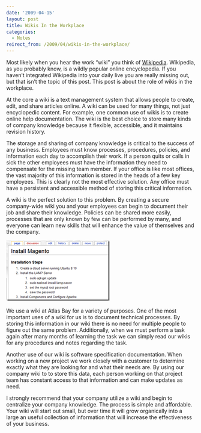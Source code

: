 ```yaml
---
date: '2009-04-15'
layout: post
title: Wikis In the Workplace
categories:
  - Notes
reirect_from: /2009/04/wikis-in-the-workplace/
---
```


Most likely when you hear the work “wiki” you think of [Wikipedia](http://en.wikipedia.org/wiki/Main_Page). Wikipedia, as you probably know, is a wildly popular online encyclopedia. If you haven’t integrated Wikipedia into your daily live you are really missing out, but that isn’t the topic of this post. This post is about the role of wikis in the workplace.

At the core a wiki is a text management system that allows people to create, edit, and share articles online. A wiki can be used for many things, not just encyclopedic content. For example, one common use of wikis is to create online help documentation. The wiki is the best choice to store many kinds of company knowledge because it flexible, accessible, and it maintains revision history.

The storage and sharing of company knowledge is critical to the success of any business. Employees must know processes, procedures, policies, and information each day to accomplish their work. If a person quits or calls in sick the other employees must have the information they need to compensate for the missing team member. If your office is like most offices, the vast majority of this information is stored in the heads of a few key employees. This is clearly not the most effective solution. Any office must have a persistent and accessible method of storing this critical information.

A wiki is the perfect solution to this problem. By creating a secure company-wide wiki you and your employees can begin to document their job and share their knowledge. Policies can be shared more easily, processes that are only known by few can be performed by many, and everyone can learn new skills that will enhance the value of themselves and the company.

[![wikicapture](/images/2009/04/wikicapture-thumb.png)](/images/2009/04/wikicapture.png)

We use a wiki at Atlas Bay for a variety of purposes. One of the most important uses of a wiki for us is to document technical processes. By storing this information in our wiki there is no need for multiple people to figure out the same problem. Additionally, when we must perform a task again after many months of learning the task we can simply read our wikis for any procedures and notes regarding the task.

Another use of our wiki is software specification documentation. When working on a new project we work closely with a customer to determine exactly what they are looking for and what their needs are. By using our company wiki to to store this data, each person working on that project team has constant access to that information and can make updates as need.

I strongly recommend that your company utilize a wiki and begin to centralize your company knowledge. The process is simple and affordable. Your wiki will start out small, but over time it will grow organically into a large an useful collection of information that will increase the effectiveness of your business.

